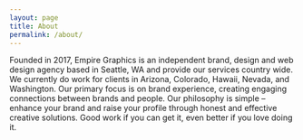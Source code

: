 ```yaml
---
layout: page
title: About
permalink: /about/
---
```


Founded in 2017, Empire Graphics is an independent brand, design and web design agency based in Seattle, WA and provide our services country wide. We currently do work for clients in Arizona, Colorado, Hawaii, Nevada, and Washington. Our primary focus is on brand experience, creating engaging connections between brands and people. Our philosophy is simple – enhance your brand and raise your profile through honest and effective creative solutions. Good work if you can get it, even better if you love doing it.
